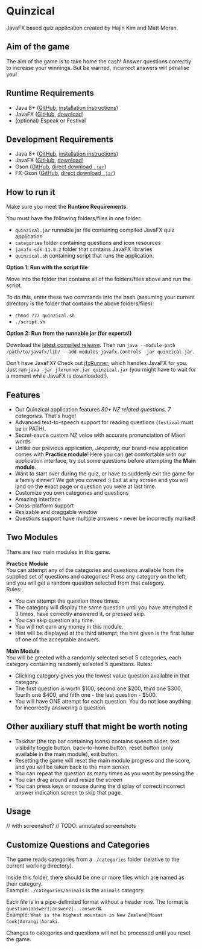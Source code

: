 # Quinzical

JavaFX based quiz application created by Hajin Kim and Matt Moran.

## Aim of the game

The aim of the game is to take home the cash! Answer questions correctly to increase your winnings. But be warned, incorrect answers will penalise you!

## Runtime Requirements

- Java 8+ ([GitHub](https://github.com/openjdk/jdk), [installation instructions](https://openjdk.java.net/install/))
- JavaFX ([GitHub](https://github.com/openjdk/jfx), [download](https://gluonhq.com/products/javafx/))
- (optional) Espeak or Festival

## Development Requirements

- Java 8+ ([GitHub](https://github.com/openjdk/jdk), [installation instructions](https://openjdk.java.net/install/))
- JavaFX ([GitHub](https://github.com/openjdk/jfx), [download](https://gluonhq.com/products/javafx/))
- Gson ([GitHub](https://github.com/google/gson), [direct download `.jar`](https://repo1.maven.org/maven2/com/google/code/gson/gson/2.8.6/gson-2.8.6.jar))
- FX-Gson ([GitHub](https://github.com/joffrey-bion/fx-gson), [direct download `.jar`](https://repo1.maven.org/maven2/org/hildan/fxgson/fx-gson/3.1.2/fx-gson-3.1.2.jar))

## How to run it

Make sure you meet the __Runtime Requirements__.

You must have the following folders/files in one folder:
- `quinzical.jar` runnable jar file containing compiled JavaFX quiz application
- `categories` folder containing questions and icon resources
- `javafx-sdk-11.0.2` folder that contains JavaFX libraries
- `quinzical.sh` containing script that runs the application. 

**Option 1: Run with the script file**

Move into the folder that contains all of the folders/files above and run the script.

To do this, enter these two commands into the bash (assuming your current directory is the folder that contains the above folders/files):
- `chmod 777 quinzical.sh`
- `./script.sh`

**Option 2: Run from the runnable jar (for experts!)**

Download the [latest compiled release](https://github.com/SOFTENG206-2020/assignment-3-and-project-team-24/releases/latest/download/quinzical.jar).
Then run `java --module-path /path/to/javafx/lib/ --add-modules javafx.controls -jar quinzical.jar`.
 
Don't have JavaFX? Check out [jfxRunner](https://github.com/DarkMatterMatt/jfxrunner/releases/latest), which handles JavaFX
for you. Just run `java -jar jfxrunner.jar quinzical.jar` (you might have to wait for a moment while JavaFX is downloaded!).

## Features

- Our Quinzical application features _80+ NZ related questions, 7 categories_. That's huge!
- Advanced text-to-speech support for reading questions (`festival` must be in PATH). 
- Secret-sauce custom NZ voice with accurate pronunciation of Māori words
- Unlike our previous application, _Jeopardy_, our brand-new application comes with __Practice module__! Here you can get comfortable with our application interface, try out some questions before attempting the __Main module__.
- Want to start over during the quiz, or have to suddenly exit the game for a family dinner? We got you covered :) Exit at any screen and you will land on the exact page or question you were at last time.
- Customize you own categories and questions
- Amazing interface
- Cross-platform support
- Resizable and draggable window
- Questions support have multiple answers - never be incorrectly marked!

## Two Modules

There are two main modules in this game.

**Practice Module**\
You can attempt any of the categories and questions available from the supplied set of questions and categories! Press any category on the left, and you will get a random question selected from that category.\
Rules:
- You can attempt the question three times.
- The category will display the same question until you have attempted it 3 times, have correctly answered it, or pressed skip.
- You can skip question any time.
- You will not earn any money in this module.
- Hint will be displayed at the third attempt; the hint given is the first letter of one of the acceptable answers.

**Main Module**\
You will be greeted with a randomly selected set of 5 categories, each category containing randomly selected 5 questions. 
Rules:
- Clicking category gives you the lowest value question available in that category.
- The first question is worth $100, second one $200, third one $300, fourth one $400, and fifth one - the last question - $500.
- You will have ONE attempt for each question. You do not lose anything for incorrectly answering a question.

## Other auxiliary stuff that might be worth noting
- Taskbar (the top bar containing icons) contains speech slider, text visibility toggle button, back-to-home button, reset button (only available in the main module), exit button.
- Resetting the game will reset the main module progress and the score, and you will be taken back to the main screen.
- You can repeat the question as many times as you want by pressing the 
- You can drag around and resize the screen
- You can press keys or mouse during the display of correct/incorrect answer indication screen to skip that page.

## Usage
// with screenshot?
// TODO: annotated screenshots

## Customize Questions and Categories
The game reads categories from a `./categories` folder (relative to the current working directory).

Inside this folder, there should be one or more files which are named as their category.
<br>Example: `./categories/animals` is the `animals` category.

Each file is in a pipe-delimited format without a header row. The format is `question|answer1|answer2|...answerN`.
<br>Example: `What is the highest mountain in New Zealand|Mount Cook|Aorangi|Aoraki`.

Changes to categories and questions will not be processed until you reset the game.
